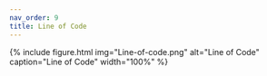 ```yaml
---
nav_order: 9
title: Line of Code
---
```


{% include figure.html img="Line-of-code.png" alt="Line of Code" caption="Line of Code" width="100%" %}